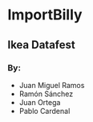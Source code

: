 # ImportBilly
## Ikea Datafest
### By:
- Juan Miguel Ramos
- Ramón Sánchez
- Juan Ortega
- Pablo Cardenal
